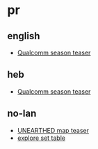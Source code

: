 # pr

## english
* [Qualcomm season teaser](https://www.youtube.com/watch?v=B0CU-GzCc50)

## heb
* [Qualcomm season teaser](https://www.youtube.com/watch?v=S6Gw4psux4Q)

## no-lan
* [UNEARTHED map teaser](https://www.youtube.com/watch?v=exWkcUBS0j8)
* [explore set table](https://www.youtube.com/watch?v=aNYTFk9PsVo)